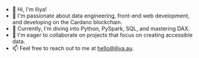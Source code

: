 - 👋 Hi, I'm Iliya!
- 👀 I'm passionate about data engineering, front-end web development, and developing on the Cardano blockchain.
- 🌱 Currently, I'm diving into Python, PySpark, SQL, and mastering DAX.
- 💞️ I'm eager to collaborate on projects that focus on creating accessible data.
- 📫 Feel free to reach out to me at hello@iliya.au.

<!---
iliyaj/iliyaj is a ✨ special ✨ repository because its `README.md` (this file) appears on your GitHub profile.
You can click the Preview link to take a look at your changes.
--->
